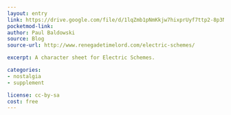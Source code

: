 ```yaml
---
layout: entry
link: https://drive.google.com/file/d/1lqZmb1pNmKkjw7hixprUyf7ttp2-8p3N/view
pocketmod-link:
author: Paul Baldowski
source: Blog
source-url: http://www.renegadetimelord.com/electric-schemes/

excerpt: A character sheet for Electric Schemes.

categories:
- nostalgia
- supplement

license: cc-by-sa
cost: free
---
```

